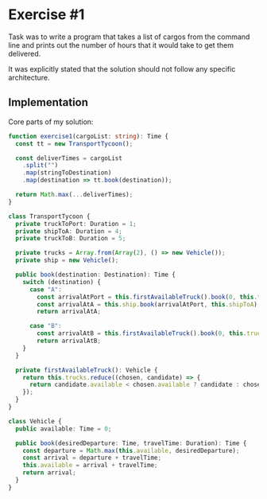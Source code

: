 # Exercise #1

Task was to write a program that takes a list of cargos from the command line and prints out the number of hours that it would take to get them delivered.

It was explicitly stated that the solution should not follow any specific architecture.

## Implementation

Core parts of my solution:

```typescript
function exercise1(cargoList: string): Time {
  const tt = new TransportTycoon();

  const deliverTimes = cargoList
    .split("")
    .map(stringToDestination)
    .map(destination => tt.book(destination));

  return Math.max(...deliverTimes);
}

class TransportTycoon {
  private truckToPort: Duration = 1;
  private shipToA: Duration = 4;
  private truckToB: Duration = 5;

  private trucks = Array.from(Array(2), () => new Vehicle());
  private ship = new Vehicle();

  public book(destination: Destination): Time {
    switch (destination) {
      case "A":
        const arrivalAtPort = this.firstAvailableTruck().book(0, this.truckToPort);
        const arrivalAtA = this.ship.book(arrivalAtPort, this.shipToA);
        return arrivalAtA;

      case "B":
        const arrivalAtB = this.firstAvailableTruck().book(0, this.truckToB);
        return arrivalAtB;
    }
  }

  private firstAvailableTruck(): Vehicle {
    return this.trucks.reduce((chosen, candidate) => {
      return candidate.available < chosen.available ? candidate : chosen;
    });
  }
}

class Vehicle {
  public available: Time = 0;

  public book(desiredDeparture: Time, travelTime: Duration): Time {
    const departure = Math.max(this.available, desiredDeparture);
    const arrival = departure + travelTime;
    this.available = arrival + travelTime;
    return arrival;
  }
}
```
